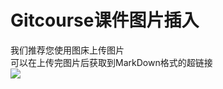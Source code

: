 # Gitcourse课件图片插入

我们推荐您使用图床上传图片  
可以在上传完图片后获取到MarkDown格式的超链接  
![](https://i.loli.net/2019/10/08/F5cyuaSoYzbDIn4.png)